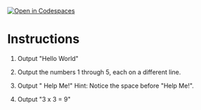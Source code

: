 [![Open in Codespaces](https://classroom.github.com/assets/launch-codespace-2972f46106e565e64193e422d61a12cf1da4916b45550586e14ef0a7c637dd04.svg)](https://classroom.github.com/open-in-codespaces?assignment_repo_id=15904024)
# Instructions  

1. Output "Hello World"

2. Output the numbers 1 through 5, each on a different line.

3. Output " Help Me!"  Hint: Notice the space before "Help Me!".

4. Output "3 x 3 = 9"
